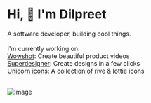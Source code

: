 # Hi, 👋 I'm Dilpreet
A software developer, building cool things. <br> <br>
I'm currently working on: <br/>
[Wowshot](https://wowshot.co): Create beautiful product videos <br/>
[Superdesigner](https://superdesigner.co): Create designs in a few clicks <br/>
[Unicorn icons](https://unicornicons.com):  A collection of rive & lottie icons <br/> <br/>


![image](https://img.shields.io/badge/dilpreetsio-000000?style=for-the-badge&logo=x&logoColor=white)

